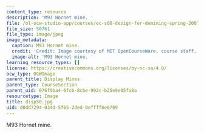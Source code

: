 ```yaml
---
content_type: resource
description: 'M93 Hornet mine. '
file: /ol-ocw-studio-app/courses/ec-s06-design-for-demining-spring-2007/d0dd7294034d5f652ded0effff8e6709_disp50.jpg
file_size: 50761
file_type: image/jpeg
image_metadata:
  caption: M93 Hornet mine.
  credit: 'Credit: Image courtesy of MIT OpenCourseWare, course staff, and students.'
  image-alt: 'M93 Hornet mine. '
learning_resource_types: []
license: https://creativecommons.org/licenses/by-nc-sa/4.0/
ocw_type: OCWImage
parent_title: Display Mines
parent_type: CourseSection
parent_uid: 076f9ba4-6fcb-8cbe-992c-b25e9e05fa8a
resourcetype: Image
title: disp50.jpg
uid: d0dd7294-034d-5f65-2ded-0effff8e6709
---
```

M93 Hornet mine. 